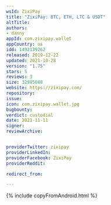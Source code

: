 ```yaml
---
wsId: ZixiPay
title: "ZixiPay: BTC, ETH, LTC & USDT"
altTitle: 
authors:
- danny
appId: com.zixipay.wallet
appCountry: us
idd: 1492139262
released: 2019-12-22
updated: 2021-10-28
version: "1.75"
stars: 5
reviews: 3
size: 32985088
website: https://zixipay.com/
repository: 
issue: 
icon: com.zixipay.wallet.jpg
bugbounty: 
verdict: custodial
date: 2021-11-11
signer: 
reviewArchive:


providerTwitter: zixipay
providerLinkedIn: 
providerFacebook: ZixiPay
providerReddit: 

redirect_from:

---
```

{% include copyFromAndroid.html %}
